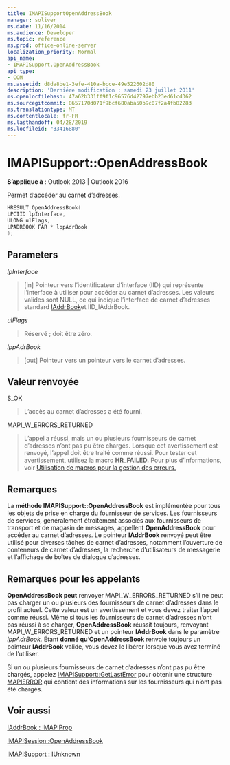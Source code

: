 ```yaml
---
title: IMAPISupportOpenAddressBook
manager: soliver
ms.date: 11/16/2014
ms.audience: Developer
ms.topic: reference
ms.prod: office-online-server
localization_priority: Normal
api_name:
- IMAPISupport.OpenAddressBook
api_type:
- COM
ms.assetid: d8da8be1-3efe-410a-bcce-49e522602d80
description: 'Derniére modification : samedi 23 juillet 2011'
ms.openlocfilehash: 47a62b331ff9f1c96576d42797ebb23ed61cd362
ms.sourcegitcommit: 8657170d071f9bcf680aba50b9c07f2a4fb82283
ms.translationtype: MT
ms.contentlocale: fr-FR
ms.lasthandoff: 04/28/2019
ms.locfileid: "33416880"
---
```

# <a name="imapisupportopenaddressbook"></a>IMAPISupport::OpenAddressBook

  
  
**S’applique à** : Outlook 2013 | Outlook 2016 
  
Permet d’accéder au carnet d’adresses.
  
```cpp
HRESULT OpenAddressBook(
LPCIID lpInterface,
ULONG ulFlags,
LPADRBOOK FAR * lppAdrBook
);
```

## <a name="parameters"></a>Parameters

 _lpInterface_
  
> [in] Pointeur vers l’identificateur d’interface (IID) qui représente l’interface à utiliser pour accéder au carnet d’adresses. Les valeurs valides sont NULL, ce qui indique l’interface de carnet d’adresses standard [IAddrBook](iaddrbookimapiprop.md)et IID_IAddrBook.
    
 _ulFlags_
  
> Réservé ; doit être zéro.
    
 _lppAdrBook_
  
> [out] Pointeur vers un pointeur vers le carnet d’adresses.
    
## <a name="return-value"></a>Valeur renvoyée

S_OK 
  
> L’accès au carnet d’adresses a été fourni.
    
MAPI_W_ERRORS_RETURNED 
  
> L’appel a réussi, mais un ou plusieurs fournisseurs de carnet d’adresses n’ont pas pu être chargés. Lorsque cet avertissement est renvoyé, l’appel doit être traité comme réussi. Pour tester cet avertissement, utilisez la macro **HR_FAILED.** Pour plus d’informations, voir [Utilisation de macros pour la gestion des erreurs.](using-macros-for-error-handling.md)
    
## <a name="remarks"></a>Remarques

La **méthode IMAPISupport::OpenAddressBook** est implémentée pour tous les objets de prise en charge du fournisseur de services. Les fournisseurs de services, généralement étroitement associés aux fournisseurs de transport et de magasin de messages, appellent **OpenAddressBook** pour accéder au carnet d’adresses. Le pointeur **IAddrBook** renvoyé peut être utilisé pour diverses tâches de carnet d’adresses, notamment l’ouverture de conteneurs de carnet d’adresses, la recherche d’utilisateurs de messagerie et l’affichage de boîtes de dialogue d’adresses. 
  
## <a name="notes-to-callers"></a>Remarques pour les appelants

 **OpenAddressBook peut** renvoyer MAPI_W_ERRORS_RETURNED s’il ne peut pas charger un ou plusieurs des fournisseurs de carnet d’adresses dans le profil actuel. Cette valeur est un avertissement et vous devez traiter l’appel comme réussi. Même si tous les fournisseurs de carnet d’adresses n’ont pas réussi à se charger, **OpenAddressBook** réussit toujours, renvoyant MAPI_W_ERRORS_RETURNED et un pointeur **IAddrBook** dans le paramètre _lppAdrBook._ Étant **donné qu’OpenAddressBook** renvoie toujours un pointeur **IAddrBook** valide, vous devez le libérer lorsque vous avez terminé de l’utiliser. 
  
Si un ou plusieurs fournisseurs de carnet d’adresses n’ont pas pu être chargés, appelez [IMAPISupport::GetLastError](imapisupport-getlasterror.md) pour obtenir une structure [MAPIERROR](mapierror.md) qui contient des informations sur les fournisseurs qui n’ont pas été chargés. 
  
## <a name="see-also"></a>Voir aussi



[IAddrBook : IMAPIProp](iaddrbookimapiprop.md)
  
[IMAPISession::OpenAddressBook](imapisession-openaddressbook.md)
  
[IMAPISupport : IUnknown](imapisupportiunknown.md)

